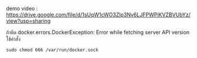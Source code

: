 demo video : https://drive.google.com/file/d/1sUqW1cWO3Zlp3Nv6LJFPWPiKVZBVUbYz/view?usp=sharing




ถ้าติด docker.errors.DockerException: Error while fetching server API version
ใช้คำสั่ง 
`````````````````````
sudo chmod 666 /var/run/docker.sock
`````````````````````
